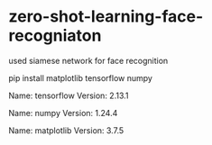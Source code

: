 # zero-shot-learning-face-recogniaton
used siamese network for face recognition

pip install matplotlib tensorflow numpy

Name: tensorflow
Version: 2.13.1

Name: numpy
Version: 1.24.4

Name: matplotlib
Version: 3.7.5
